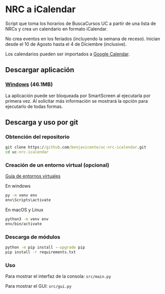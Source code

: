 # NRC a iCalendar

Script que toma los horarios de BuscaCursos UC a partir de una lista
de NRCs y crea un calendario en formato iCalendar.

No crea eventos en los feriados (incluyendo la semana de receso).
Inician desde el 10 de Agosto hasta el 4 de Diciembre (inclusive).

Los calendarios pueden ser importados a [Google Calendar][gg-import].

## Descargar aplicación

### [Windows] (46.1MB)

La aplicación puede ser bloqueada por SmartScreen al ejecutarla por
primera vez. Al solicitar más información se mostrará la opción para
ejecutarlo de todas formas.

## Descarga y uso por git

### Obtención del repositorio

```cmd
git clone https://github.com/benjavicente/uc-nrc-icalendar.git
cd uc-nrc-icalendar
```

### Creación de un entorno virtual (opcional)

[Guía de entornos virtuales][venv-guide]

En windows

```cmd
py -m venv env
env\Scripts\activate
```

En macOS y Linux

```bash
python3 -m venv env
env/bin/activate
```

### Descarga de módulos

```cmd
python -m pip install --upgrade pip
pip install -r requirements.txt
```

### Uso

Para mostrar el interfaz de la consola: `src/main.py`

Para mostrar el GUI: `src/gui.py`



[windows]: https://github.com/benjavicente/uc-nrc-icalendar/releases/download/v0.3/uc-nrc-icalendar.exe
[gg-import]: https://calendar.google.com/calendar/r/settings/export
[venv-guide]: https://packaging.python.org/guides/installing-using-pip-and-virtual-environments/#creating-a-virtual-environment
